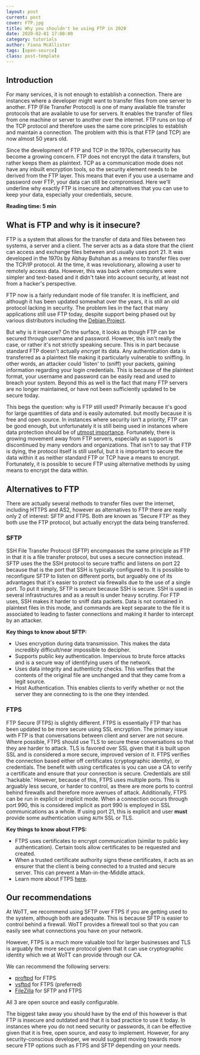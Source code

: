 ```yaml
---
layout: post
current: post
cover: FTP.jpg
title: Why you shouldn't be using FTP in 2020
date: 2020-02-01 17:00:00
category: tutorials
author: Fiona McAllister
tags: [open-source]
class: post-template
---
```


## Introduction

For many services, it is not enough to establish a connection. There are instances where a developer might want to transfer files from one server to another. FTP (File Transfer Protocol) is one of many available file transfer protocols that are available to use for servers. It enables the transfer of files from one machine or server to another over the internet. FTP runs on top of the TCP protocol and therefore uses the same core principles to establish and maintain a connection. The problem with this is that FTP (and TCP) are now almost 50 years old. 

Since the development of FTP and TCP in the 1970s, cybersecurity has become a growing concern. FTP does not encrypt the data it transfers, but rather keeps them as plaintext. TCP as a communication mode does not have any inbuilt encryption tools, so the security element needs to be derived from the FTP layer. This means that even if you use a username and password over FTP, your data can still be compromised. Here we'll underline why exactly FTP is insecure and alternatives that you can use to keep your data, especially your credentials, secure.

**Reading time: 5 min**

## What is FTP and why is it insecure?

FTP is a system that allows for the transfer of data and files between two systems, a server and a client. The server acts as a data store that the client can access and exchange files between and usually uses port 21. It was developed in the 1970s by Abhay Buhshan as a means to transfer files over the TCP/IP protocol. At the time, it was revolutionary, allowing a user to remotely access data. However, this was back when computers were simpler and text-based and it didn't take into account security, at least not from a hacker's perspective. 

FTP now is a fairly redundant mode of file transfer. It is inefficient, and although it has been updated somewhat over the years, it is still an old protocol lacking in security. The problem lies in the fact that many applications still use FTP today, despite support being phased out by various distributors including the [Debian Project](https://www.debian.org/News/2017/20170425). 

But why is it insecure? On the surface, it looks as though FTP can be secured through username and password. However, this isn't really the case, or rather it's not strictly speaking secure. This is in part because standard FTP doesn't actually *encrypt* its data. Any authentication data is transferred as a plaintext file making it particularly vulnerable to sniffing. In other words, an attacker could 'listen' to (sniff) your packets, gaining information regarding your login credentials. This is because of the plaintext format, your username and password can be easily read and used to breach your system. Beyond this as well is the fact that many FTP servers are no longer maintained, or have not been sufficiently updated to be secure today. 

This begs the question: why is FTP still used? Primarily because it's good for large quantities of data and is easily automated. but mostly because it is free and open source. In instances where security isn't a priority, FTP can be good enough, but unfortunately it is still being used in instances where data protection should be of [utmost importance](https://www.healthcareitnews.com/news/205000-patient-records-exposed-misconfigured-ftp-server). 
Fortunately, there is growing movement away from FTP servers, especially as support is discontinued by many vendors and organizations. That isn't to say that FTP is dying, the protocol itself is still useful, but it is important to secure the data within it as neither standard FTP or TCP have a means to encrypt. Fortunately, it is possible to secure FTP using alternative methods by using means to encrypt the data within.

## Alternatives to FTP 

There are actually several methods to transfer files over the internet, including HTTPS and AS2, however as alternatives to FTP there are really only 2 of interest: SFTP and FTPS. Both are known as 'Secure FTP' as they both use the FTP protocol, but actually encrypt the data being transferred.

### SFTP

SSH File Transfer Protocol (SFTP) encompasses the same principle as FTP in that it is a file transfer protocol, but uses a secure connection instead. 
SFTP uses the the SSH protocol to secure traffic and listens on port 22 because that is the port that SSH is typically configured to. It is possible to reconfigure SFTP to listen on different ports, but arguably one of its advantages that it's easier to protect via firewalls due to the use of a single port. 
To put it simply, SFTP is secure because SSH is secure. SSH is used in several infrastructures and as a result is under heavy scrutiny. 
For FTP uses, SSH makes it harder to sniff data packets. Data is not contained in plaintext files in this mode, and commands are kept separate to the file it is associated to leading to faster connections and making it harder to intercept by an attacker.

**Key things to know about SFTP:**

 * Uses encryption during data transmission. This makes the data incredibly difficult/near impossible to decipher.
 * Supports public key authentication. Impervious to brute force attacks and is a secure way of identifying users of the network.
 * Uses data integrity and authenticity checks. This verifies that the contents of the original file are unchanged and that they came from a legit source.
 * Host Authentication. This enables clients to verify whether or not the server they are connecting to is the one they intended.


### FTPS

FTP Secure (FTPS) is slightly different. FTPS is essentially FTP that has been updated to be more secure using SSL encryption. The primary issue with FTP is that conversations between client and server are not secure. 
Where possible, FTPS should use TLS to secure these conversations so that they are harder to attack. TLS is favored over SSL given that it is built upon SSL and is considered a more secure, improved version of it. 
FTPS verifies the connection based either off certificates (cryptographic identity), or credentials. The benefit with using certificates is you can use a CA to verify a certificate and ensure that your connection is secure. Credentials are still 'hackable.' However, because of this, FTPS uses multiple ports. This is arguably less secure, or harder to control, as there are more ports to control behind firewalls and therefore more avenues of attack.
Additionally, FTPS can be run in explicit or implicit mode. When a connection occurs through port 990, this is considered implicit as port 990 is employed in SSL communications as a whole. If using port 21, this is explicit and user **must** provide some authentication using `AUTH` SSL or TLS. 

**Key things to know about FTPS:**

 * FTPS uses certificates to encrypt communication (similar to public key authentication). Certain tools allow certificates to be requested and created.
 * When a trusted certificate authority signs these certificates, it acts as an ensurer that the client is being connected to a trusted and secure server. This can prevent a Man-in-the-Middle attack.
 * Learn more about FTPS [here](https://www.serv-u.com/solutions/what-is-file-transfer-protocol-secure).


## Our recommendations

At WoTT, we recommend using SFTP over FTPS if you are getting used to the system, although both are adequate. This is because SFTP is easier to control behind a firewall. WoTT provides a firewall tool so that you can easily see what connections you have on your network.

However, FTPS is a much more valuable tool for larger businesses and TLS is arguably the more secure protocol given that it can use cryptographic identity which we at WoTT can provide through our CA. 

We can recommend the following servers:

 * [proftpd](http://proftpd.org) for FTPS
 * [vsftpd](https://help.ubuntu.com/community/vsftpd) for FTPS (preferred)
 * [FileZilla](https://wiki.filezilla-project.org/Main_Page) for SFTP and FTPS

All 3 are open source and easily configurable.

The biggest take away you should have by the end of this however is that FTP is insecure and outdated and that it is bad practice to use it today. In instances where you do not need security or passwords, it can be effective given that it is free, open source, and easy to implement. However, for any security-conscious developer, we would suggest moving towards more secure FTP options such as FTPS and SFTP depending on your needs.



